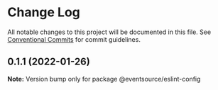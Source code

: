 # Change Log

All notable changes to this project will be documented in this file.
See [Conventional Commits](https://conventionalcommits.org) for commit guidelines.

## 0.1.1 (2022-01-26)

**Note:** Version bump only for package @eventsource/eslint-config
